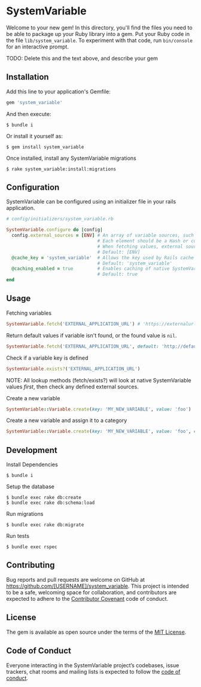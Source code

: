 # SystemVariable

Welcome to your new gem! In this directory, you'll find the files you need to be able to package up your Ruby library into a gem. Put your Ruby code in the file `lib/system_variable`. To experiment with that code, run `bin/console` for an interactive prompt.

TODO: Delete this and the text above, and describe your gem

## Installation

Add this line to your application's Gemfile:

```ruby
gem 'system_variable'
```

And then execute:

    $ bundle i

Or install it yourself as:

    $ gem install system_variable

Once installed, install any SystemVariable migrations

    $ rake system_variable:install:migrations

## Configuration

SystemVariable can be configured using an initializer file in your rails application.

```ruby
# config/initializers/system_variable.rb

SystemVariable.configure do |config|
  config.external_sources = [ENV] # An array of variable sources, such as ENV or AWS Secrets.
                                  # Each element should be a Hash or conform to a Hash interface.
                                  # When fetching values, external sources are checked in the order they're defined here.
                                  # Default: [ENV]
  @cache_key = 'system_variable'  # Allows the key used by Rails cache to be configurable
                                  # Default: 'system_variable'
  @caching_enabled = true         # Enables caching of native SystemVariable variables.
                                  # Default: true
end
```

## Usage

Fetching variables
```ruby
SystemVariable.fetch('EXTERNAL_APPLICATION_URL') # 'https://externalurl.test
```

Return default values if variable isn't found, or the found value is `nil`.
```ruby
SystemVariable.fetch('EXTERNAL_APPLICATION_URL', default: 'http://defaulturl.test') # 'http://defaulturl.test'
```

Check if a variable key is defined
```ruby
SystemVariable.exists?('EXTERNAL_APPLICATION_URL')
```

NOTE: All lookup methods (fetch/exists?) will look at native SystemVariable values _first_, then check any defined external sources.

Create a new variable
```ruby
SystemVariable::Variable.create(key: 'MY_NEW_VARIABLE', value: 'foo')
```

Create a new variable and assign it to a category
```ruby
SystemVariable::Variable.create(key: 'MY_NEW_VARIABLE', value: 'foo', category_attributes: { name: 'My Category' })
```

## Development

Install Dependencies

    $ bundle i

Setup the database

    $ bundle exec rake db:create
    $ bundle exec rake db:schema:load

Run migrations

    $ bundle exec rake db:migrate

Run tests

    $ bundle exec rspec

## Contributing

Bug reports and pull requests are welcome on GitHub at https://github.com/[USERNAME]/system_variable. This project is intended to be a safe, welcoming space for collaboration, and contributors are expected to adhere to the [Contributor Covenant](http://contributor-covenant.org) code of conduct.

## License

The gem is available as open source under the terms of the [MIT License](https://opensource.org/licenses/MIT).

## Code of Conduct

Everyone interacting in the SystemVariable project’s codebases, issue trackers, chat rooms and mailing lists is expected to follow the [code of conduct](https://github.com/[USERNAME]/system_variable/blob/master/CODE_OF_CONDUCT.md).

